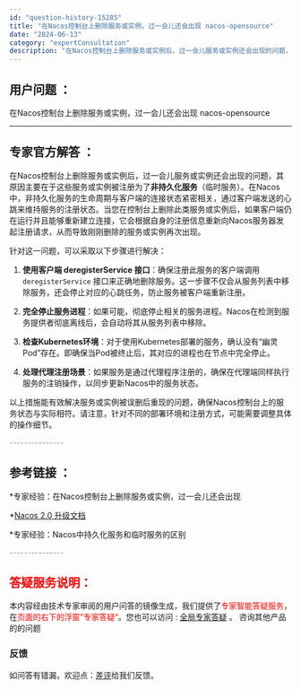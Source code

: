 ```yaml
---
id: "question-history-15285"
title: "在Nacos控制台上删除服务或实例，过一会儿还会出现 nacos-opensource"
date: "2024-06-13"
category: "expertConsultation"
description: "在Nacos控制台上删除服务或实例后，过一会儿服务或实例还会出现的问题，其原因主要在于这些服务或实例被注册为了**非持久化服务**（临时服务）。在Nacos中，非持久化服务的生命周期与客户端的连接状态紧密相关，通过客户端发送的心跳来维持服务的注册状态。当您在控制台上删除此类服务或实例后，如果客户端仍"
---
```


## 用户问题 ： 
 在Nacos控制台上删除服务或实例，过一会儿还会出现 nacos-opensource 

---------------
## 专家官方解答 ：

在Nacos控制台上删除服务或实例后，过一会儿服务或实例还会出现的问题，其原因主要在于这些服务或实例被注册为了**非持久化服务**（临时服务）。在Nacos中，非持久化服务的生命周期与客户端的连接状态紧密相关，通过客户端发送的心跳来维持服务的注册状态。当您在控制台上删除此类服务或实例后，如果客户端仍在运行并且能够重新建立连接，它会根据自身的注册信息重新向Nacos服务器发起注册请求，从而导致刚刚删除的服务或实例再次出现。

针对这一问题，可以采取以下步骤进行解决：

1. **使用客户端 deregisterService 接口**：确保注册此服务的客户端调用 `deregisterService` 接口来正确地删除服务。这一步骤不仅会从服务列表中移除服务，还会停止对应的心跳任务，防止服务被客户端重新注册。

2. **完全停止服务进程**：如果可能，彻底停止相关的服务进程。Nacos在检测到服务提供者彻底离线后，会自动将其从服务列表中移除。

3. **检查Kubernetes环境**：对于使用Kubernetes部署的服务，确认没有“幽灵Pod”存在。即确保当Pod被终止后，其对应的进程也在节点中完全停止。

4. **处理代理注册场景**：如果服务是通过代理程序注册的，确保在代理端同样执行服务的注销操作，以同步更新Nacos中的服务状态。

以上措施能有效解决服务或实例被误删后重现的问题，确保Nacos控制台上的服务状态与实际相符。请注意，针对不同的部署环境和注册方式，可能需要调整具体的操作细节。


<font color="#949494">---------------</font> 


## 参考链接 ：

*专家经验：在Nacos控制台上删除服务或实例，过一会儿还会出现 
 
 *[Nacos 2.0 升级文档](https://nacos.io/docs/latest/upgrading/200-upgrading)
 
 *专家经验：Nacos中持久化服务和临时服务的区别 


 <font color="#949494">---------------</font> 
 


## <font color="#FF0000">答疑服务说明：</font> 

本内容经由技术专家审阅的用户问答的镜像生成，我们提供了<font color="#FF0000">专家智能答疑服务</font>，在<font color="#FF0000">页面的右下的浮窗”专家答疑“</font>。您也可以访问 : [全局专家答疑](https://opensource.alibaba.com/chatBot) 。 咨询其他产品的的问题

### 反馈
如问答有错漏，欢迎点：[差评](https://ai.nacos.io/user/feedbackByEnhancerGradePOJOID?enhancerGradePOJOId=15305)给我们反馈。
